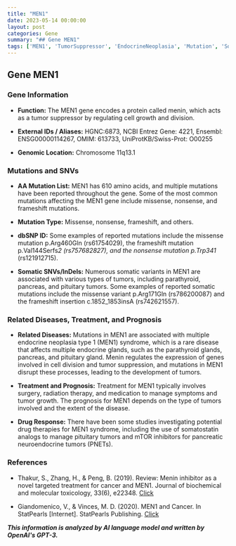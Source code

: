 ```yaml
---
title: "MEN1"
date: 2023-05-14 00:00:00
layout: post
categories: Gene
summary: "## Gene MEN1"
tags: ['MEN1', 'TumorSuppressor', 'EndocrineNeoplasia', 'Mutation', 'SomaticVariants', 'Treatment', 'Prognosis', 'DrugTherapy']
---
```


## Gene MEN1

### Gene Information

- **Function:** The MEN1 gene encodes a protein called menin, which acts as a tumor suppressor by regulating cell growth and division.

- **External IDs / Aliases:** HGNC:6873, NCBI Entrez Gene: 4221, Ensembl: ENSG00000114267, OMIM: 613733, UniProtKB/Swiss-Prot: O00255

- **Genomic Location:** Chromosome 11q13.1

### Mutations and SNVs

- **AA Mutation List:** MEN1 has 610 amino acids, and multiple mutations have been reported throughout the gene. Some of the most common mutations affecting the MEN1 gene include missense, nonsense, and frameshift mutations.

- **Mutation Type:** Missense, nonsense, frameshift, and others.

- **dbSNP ID:** Some examples of reported mutations include the missense mutation p.Arg460Gln (rs61754029), the frameshift mutation p.Val144Serfs*2 (rs757682827), and the nonsense mutation p.Trp341* (rs121912715).

- **Somatic SNVs/InDels:** Numerous somatic variants in MEN1 are associated with various types of tumors, including parathyroid, pancreas, and pituitary tumors. Some examples of reported somatic mutations include the missense variant p.Arg171Gln (rs786200087) and the frameshift insertion c.1852_1853insA (rs742621557).

### Related Diseases, Treatment, and Prognosis

- **Related Diseases:** Mutations in MEN1 are associated with multiple endocrine neoplasia type 1 (MEN1) syndrome, which is a rare disease that affects multiple endocrine glands, such as the parathyroid glands, pancreas, and pituitary gland. Menin regulates the expression of genes involved in cell division and tumor suppression, and mutations in MEN1 disrupt these processes, leading to the development of tumors.

- **Treatment and Prognosis:** Treatment for MEN1 typically involves surgery, radiation therapy, and medication to manage symptoms and tumor growth. The prognosis for MEN1 depends on the type of tumors involved and the extent of the disease.

- **Drug Response:** There have been some studies investigating potential drug therapies for MEN1 syndrome, including the use of somatostatin analogs to manage pituitary tumors and mTOR inhibitors for pancreatic neuroendocrine tumors (PNETs).

### References

- Thakur, S., Zhang, H., & Peng, B. (2019). Review: Menin inhibitor as a novel targeted treatment for cancer and MEN1. Journal of biochemical and molecular toxicology, 33(6), e22348. [Click](https://doi.org/10.1002/jbt.22348)

- Giandomenico, V., & Vinces, M. D. (2020). MEN1 and Cancer. In StatPearls [Internet]. StatPearls Publishing. [Click](https://www.ncbi.nlm.nih.gov/books/NBK499981/)

**_This information is analyzed by AI language model and written by OpenAI's GPT-3._**